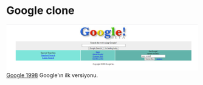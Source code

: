 # Google clone 
![İMAGE](/images/image1.PNG)
[Google 1998](https://web.archive.org/web/19981202230410if_/http://www.google.com/) Google'ın ilk versiyonu.